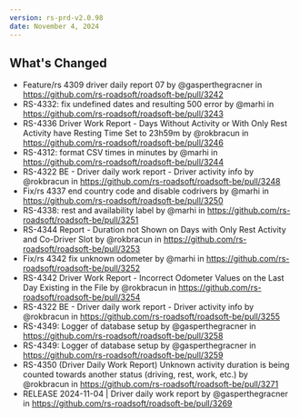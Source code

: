 ```yaml
---
version: rs-prd-v2.0.98
date: November 4, 2024
---
```


## What's Changed
* Feature/rs 4309 driver daily report 07 by @gasperthegracner in https://github.com/rs-roadsoft/roadsoft-be/pull/3242
* RS-4332: fix undefined dates and resulting 500 error by @marhi in https://github.com/rs-roadsoft/roadsoft-be/pull/3243
* RS-4336 Driver Work Report - Days Without Activity or With Only Rest Activity have Resting Time Set to 23h59m by @rokbracun in https://github.com/rs-roadsoft/roadsoft-be/pull/3246
* RS-4312: format CSV times in minutes by @marhi in https://github.com/rs-roadsoft/roadsoft-be/pull/3244
* RS-4322 BE - Driver daily work report - Driver activity info by @rokbracun in https://github.com/rs-roadsoft/roadsoft-be/pull/3248
* Fix/rs 4337 end country code and disable codrivers by @marhi in https://github.com/rs-roadsoft/roadsoft-be/pull/3250
* RS-4338: rest and availability label by @marhi in https://github.com/rs-roadsoft/roadsoft-be/pull/3251
* RS-4344 Report - Duration not Shown on Days with Only Rest Activity and Co-Driver Slot by @rokbracun in https://github.com/rs-roadsoft/roadsoft-be/pull/3253
* Fix/rs 4342 fix unknown odometer by @marhi in https://github.com/rs-roadsoft/roadsoft-be/pull/3252
* RS-4342 Driver Work Report - Incorrect Odometer Values on the Last Day Existing in the File by @rokbracun in https://github.com/rs-roadsoft/roadsoft-be/pull/3254
* RS-4322 BE - Driver daily work report - Driver activity info by @rokbracun in https://github.com/rs-roadsoft/roadsoft-be/pull/3255
* RS-4349: Logger of database setup by @gasperthegracner in https://github.com/rs-roadsoft/roadsoft-be/pull/3258
* RS-4349: Logger of database setup by @gasperthegracner in https://github.com/rs-roadsoft/roadsoft-be/pull/3259
* RS-4350 (Driver Daily Work Report) Unknown activity duration is being counted towards another status (driving, rest, work, etc.) by @rokbracun in https://github.com/rs-roadsoft/roadsoft-be/pull/3271
* RELEASE 2024-11-04 | Driver daily work report by @gasperthegracner in https://github.com/rs-roadsoft/roadsoft-be/pull/3269